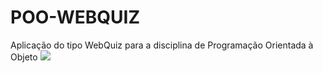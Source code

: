 # POO-WEBQUIZ
Aplicação do tipo WebQuiz para a disciplina de Programação Orientada à Objeto
<img src="https://sigacentropaulasouza.com.br/materialdocente/2AYJ4G8Z4YSEWCQUAVVV5HKFTUIE9F.PNG">
